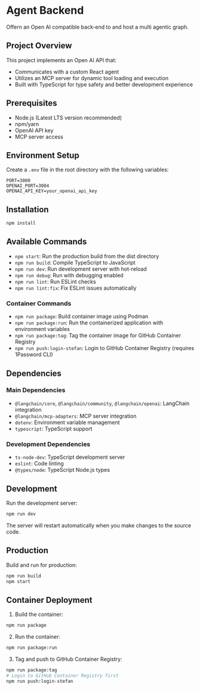 # Agent Backend

Offern an Open AI compatible back-end to and host a multi agentic graph.

## Project Overview

This project implements an Open AI API that:
- Communicates with a custom React agent
- Utilizes an MCP server for dynamic tool loading and execution
- Built with TypeScript for type safety and better development experience

## Prerequisites

- Node.js (Latest LTS version recommended)
- npm/yarn
- OpenAI API key
- MCP server access

## Environment Setup

Create a `.env` file in the root directory with the following variables:

```env
PORT=3000
OPENAI_PORT=3004
OPENAI_API_KEY=your_openai_api_key
```

## Installation

```bash
npm install
```

## Available Commands

- `npm start`: Run the production build from the dist directory
- `npm run build`: Compile TypeScript to JavaScript
- `npm run dev`: Run development server with hot-reload
- `npm run debug`: Run with debugging enabled
- `npm run lint`: Run ESLint checks
- `npm run lint:fix`: Fix ESLint issues automatically

### Container Commands
- `npm run package`: Build container image using Podman
- `npm run package:run`: Run the containerized application with environment variables
- `npm run package:tag`: Tag the container image for GitHub Container Registry
- `npm run push:login-stefan`: Login to GitHub Container Registry (requires 1Password CLI)

## Dependencies

### Main Dependencies
- `@langchain/core`, `@langchain/community`, `@langchain/openai`: LangChain integration
- `@langchain/mcp-adapters`: MCP server integration
- `dotenv`: Environment variable management
- `typescript`: TypeScript support

### Development Dependencies
- `ts-node-dev`: TypeScript development server
- `eslint`: Code linting
- `@types/node`: TypeScript Node.js types

## Development

Run the development server:
```bash
npm run dev
```

The server will restart automatically when you make changes to the source code.

## Production

Build and run for production:
```bash
npm run build
npm start
```

## Container Deployment

1. Build the container:
```bash
npm run package
```

2. Run the container:
```bash
npm run package:run
```

3. Tag and push to GitHub Container Registry:
```bash
npm run package:tag
# Login to GitHub Container Registry first
npm run push:login-stefan
```
